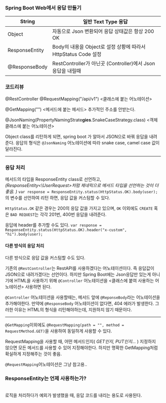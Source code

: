 
### Spring Boot Web에서 응답 만들기

| String         | 일반 Text Type 응답                                 |
| -------------- | ----------------------------------------------- |
| Object         | 자동으로 Json 변환되어 응답 상태값은 항상  200 OK               |
| ResponseEntity | Body의 내용을 Object로 설정 상황에 따라서 HttpStatus Code 설정 |
| @ResponseBody  | RestController가 아닌곳 (Controller)에서 Json응답을 내릴때  |


### 코드리뷰
@RestController
@RequestMapping("/api/v1")
	<클래스에 붙는 어노테이션>

@GetMapping("")
	<메서드에 붙는 메서드>
	추가적인 주소를 안받는다.


@JsonNaming(PropertyNamingStrate**gies**.SnakeCaseStrategy.class)
	<객체 클래스에 붙는 어노테이션>

Object class를 리턴하게 되면, spring boot 가 알아서 JSON으로 바꿔 응답을 내려준다.
응답의 형식은 `@JsonNaming` 어노테이션에 따라 snake case, camel case 값이 달라진다.


---

### 응답 처리
메서드의 타입을 ResponseEntity class로 선언하고, 
	*(ResponseEntity<\UserRequest>처럼 제네릭으로 메서드 타입을 선언하는 것이 더 좋음. )*
`var response = ResponseEntity.status(HttpStatus.OK).body(user);`
의 변수를 선언하여 리턴 하면, 응답 값을 커스텀할 수 있다.

`HttpStatus.OK` 같은 경우는 200의 응답 값을 가지고 있으며, `OK` 이외에도 `CREATE` 혹은 `BAD REQUEST`는 각각 201번, 400번 응답을 내려준다.


응답에 header를 추가할 수도 있다.
`var response = ResponseEntity.status(HttpStatus.OK).header("x-custom", "hi").body(user);`


#### 다른 방식의 응답 처리

다른 방식으로 응답 값을 커스텀할 수도 있다.


기존의 `@RestController`는 RestAPI를 사용하겠다는 어노테이션이다. 즉 응답값이 JSON으로 내려가겠다는 선언이다. 하지만 Spring Boot에는 Json응답만 있는게 아니기에 HTML을 사용하기 위해
`@Controller` 어노테이션을 <클래스에 붙여 사용하는 어노테이션> 사용하면 된다.

`@Controller` 어노테이션을 사용할때는, 메서드 앞에 `@ReponseBody`라는 어노테이션을 추가해야한다. 만약에 `@ResponseBody` 어노테이션이 없다면, 404 에러가 발생한다. 그러한 이유는 HTML의 형식을 리턴해야하는데, 지원하지 않기 때문이다.

---

`@GetMapping`이외에도 `@RequestMapping(path = "", method = RequestMethod.GET)`을 사용하여 동일하게 사용할 수 있다.

RequestMapping을 사용할 때, 어떤 메서드인지( *GET인지, PUT인지...* ) 지정하지 않으면 모든 메서드를 사용할 수 있어 지정해야한다. 하지만 명확한 GetMapping처럼 확실하게 지정해주는 것이 좋음.

`@RequestMapping`어노테이션은 그냥 참고용..





### ResponseEntity는 언제 사용하는가?
\
로직을 처리하다가 예외가 발생했을 때, 응답 코드를 내리는 용도로 사용된다.